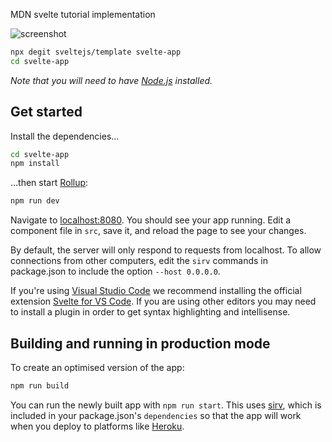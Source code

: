 MDN svelte tutorial implementation

![screenshot](https://chirag-neb.imgbb.com/)

```bash
npx degit sveltejs/template svelte-app
cd svelte-app
```

_Note that you will need to have [Node.js](https://nodejs.org) installed._

## Get started

Install the dependencies...

```bash
cd svelte-app
npm install
```

...then start [Rollup](https://rollupjs.org):

```bash
npm run dev
```

Navigate to [localhost:8080](http://localhost:8080). You should see your app
running. Edit a component file in `src`, save it, and reload the page to see
your changes.

By default, the server will only respond to requests from localhost. To allow
connections from other computers, edit the `sirv` commands in package.json to
include the option `--host 0.0.0.0`.

If you're using [Visual Studio Code](https://code.visualstudio.com/) we
recommend installing the official extension
[Svelte for VS Code](https://marketplace.visualstudio.com/items?itemName=svelte.svelte-vscode).
If you are using other editors you may need to install a plugin in order to get
syntax highlighting and intellisense.

## Building and running in production mode

To create an optimised version of the app:

```bash
npm run build
```

You can run the newly built app with `npm run start`. This uses
[sirv](https://github.com/lukeed/sirv), which is included in your package.json's
`dependencies` so that the app will work when you deploy to platforms like
[Heroku](https://heroku.com).

[def]: https://ibb.co/C5mzvn1
